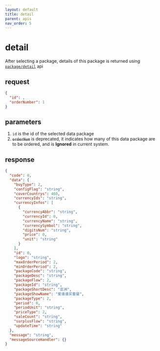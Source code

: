 ```yaml
---
layout: default
title: detail
parent: apis
nav_order: 5
---
```


# detail

After selecting a package, details of this package is returned using [`package/detail`](http://47.56.82.232:49090/swagger-ui.html#/package-controller/detailUsingGET) api

## request

```json
{
  "id": ,
  "orderNumber": 1
}
```

## parameters

1. `id` is the id of the selected data package
2. ~~`orderNum`~~ is deprecated, it indicates how many of this data package are to be ordered, and is **Ignored** in current system.


## response

```json
{
  "code": 0,
  "data": {
    "buyType": 2,
    "configFlag": "string",
    "coverCountrys": 460,
    "currencyIds": "string",
    "currencyInfos": [
      {
        "currencyAbbr": "string",
        "currencyId": 0,
        "currencyName": "string",
        "currencySymbol": "string",
        "digitsNum": "string",
        "price": 0,
        "unit": "string"
      }
    ],
    "id": 0,
    "logo": "string",
    "maxOrderPeriod": 2,
    "minOrderPeriod": 2,
    "packageCode": "string",
    "packageDesc": "string",
    "packageFlow": 2,
    "packageId": "string",
    "packageShortDesc": "亚洲",
    "packageShowName": "爱谁谁买套餐",
    "packageType": 2,
    "period": 0,
    "periodUnit": "string",
    "priceType": 2,
    "saleCount": "string",
    "surplusFlow": "string",
    "updateTime": "string"
  },
  "message": "string",
  "messageSourceHandler": {}
}



```

